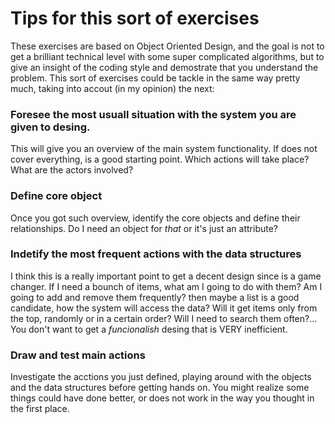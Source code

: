# Tips for this sort of exercises
These exercises are based on Object Oriented Design, and the goal is not to get a brilliant technical level with some super complicated algorithms, but to give an insight of the coding style and demostrate that you understand the problem.
This sort of exercises could be tackle in the same way pretty much, taking into accout (in my opinion) the next:


 ### Foresee the most usuall situation with the system you are given to desing. 
 This will give you an overview of the main system functionality. 
 If does not cover everything, is a good starting point. Which actions will take place? What are the actors involved?
 
 ### Define core object
 Once you got such overview, identify the core objects and define their relationships. Do I need an object for _that_ or it's just an attribute?
 
 ### Indetify the most frequent actions with the data structures
 I think this is a really important point to get a decent design since is a game changer. If I need a bounch of items, what am I going to do with them? Am I going to add and remove them frequently? then maybe a list is a good candidate, how the system will access the data? Will it get items only from the top, randomly or in a certain order? Will I need to search them often?...
 You don't want to get a _funcionalish_ desing that is VERY inefficient.
 
 ### Draw and test main actions
 Investigate the acctions you just defined, playing around with the objects and the data structures before getting hands on. You might realize some things could have done better, or does not work in the way you thought in the first place.

